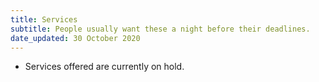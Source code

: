 ```yaml
---
title: Services
subtitle: People usually want these a night before their deadlines.
date_updated: 30 October 2020
---
```


- Services offered are currently on hold.
